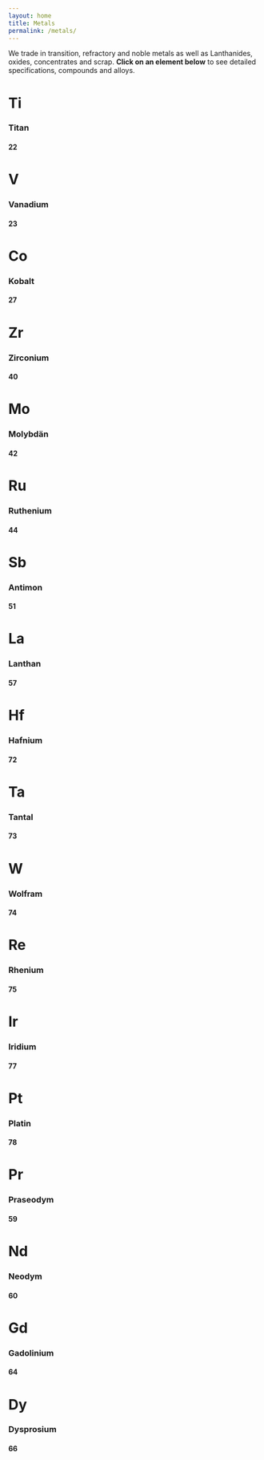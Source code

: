 ```yaml
---
layout: home
title: Metals
permalink: /metals/
---
```


We trade in transition, refractory and noble metals as well as Lanthanides, oxides, concentrates and scrap. **Click on an element below** to see detailed specifications, compounds and alloys.

<div class="metals">
    <div class="metal" style="visibility:hidden">
    </div>
    <div class="metal" type="refractory">
        <h1>
            Ti
        </h1>
        <h3>
            Titan <!-- German spelling -->
        </h3>
        <h4>
            22
        </h4>
    </div>
    <div class="metal" type="refractory">
        <h1>
            V
        </h1>
        <h3>
            Vanadium
        </h3>
        <h4>
            23
        </h4>
    </div>
    <div class="metal" style="visibility:hidden">
    </div>
    <div class="metal" style="visibility:hidden">
    </div>
    <div class="metal" type="transition">
        <h1>
            Co
        </h1>
        <h3>
            Kobalt
        </h3>
        <h4>
            27
        </h4>
    </div>
    <div class="metal" style="visibility:hidden">
    </div>
    <div class="metal" style="visibility:hidden">
    </div>
    <div class="metal" type="refractory">
        <h1>
            Zr
        </h1>
        <h3>
            Zirconium
        </h3>
        <h4>
            40
        </h4>
    </div>
    <div class="metal" style="visibility:hidden">
    </div>
    <div class="metal" type="refractory">
        <h1>
            Mo
        </h1>
        <h3>
            Molybdän <!-- German spelling -->
        </h3>
        <h4>
            42
        </h4>
    </div>
    <div class="metal" type="noble">
        <h1>
            Ru
        </h1>
        <h3>
            Ruthenium
        </h3>
        <h4>
            44
        </h4>
    </div>
    <div class="metal" style="visibility:hidden">
    </div>
    <div class="metal" type="metalloid">
        <h1>
            Sb
        </h1>
        <h3>
            Antimon
        </h3>
        <h4>
            51
        </h4>
    </div>
    <div class="metal" type="lanthanide">
        <h1>
            La
        </h1>
        <h3>
            Lanthan <!-- German spelling -->
        </h3>
        <h4>
            57
        </h4>
    </div>
    <div class="metal" type="refractory">
        <h1>
            Hf
        </h1>
        <h3>
            Hafnium
        </h3>
        <h4>
            72
        </h4>
    </div>
    <div class="metal" type="refractory">
        <h1>
            Ta
        </h1>
        <h3>
            Tantal <!-- German spelling -->
        </h3>
        <h4>
            73
        </h4>
    </div>
    <div class="metal" type="refractory">
        <h1>
            W
        </h1>
        <h3>
            Wolfram <!-- German spelling -->
        </h3>
        <h4>
            74
        </h4>
    </div>
    <div class="metal" type="refractory">
        <h1>
            Re
        </h1>
        <h3>
            Rhenium
        </h3>
        <h4>
            75
        </h4>
    </div>
    <div class="metal" type="noble">
        <h1>
            Ir
        </h1>
        <h3>
            Iridium
        </h3>
        <h4>
            77
        </h4>
    </div>
    <div class="metal" type="noble">
        <h1>
            Pt
        </h1>
        <h3>
            Platin <!-- German spelling -->
        </h3>
        <h4>
            78
        </h4>
    </div>
    <div class="metal" style="visibility:hidden">
    </div>
    <div class="metal" type="lanthanide">
        <h1>
            Pr
        </h1>
        <h3>
            Praseodym <!-- German spelling -->
        </h3>
        <h4>
            59
        </h4>
    </div>
    <div class="metal" type="lanthanide">
        <h1>
            Nd
        </h1>
        <h3>
            Neodym <!-- German spelling -->
        </h3>
        <h4>
            60
        </h4>
    </div>
    <div class="metal" style="visibility:hidden">
    </div>
    <div class="metal" style="visibility:hidden">
    </div>
    <div class="metal" type="lanthanide">
        <h1>
            Gd
        </h1>
        <h3>
            Gadolinium
        </h3>
        <h4>
            64
        </h4>
    </div>
    <div class="metal" type="lanthanide">
        <h1>
            Dy
        </h1>
        <h3>
            Dysprosium
        </h3>
        <h4>
            66
        </h4>
    </div>
</div>
